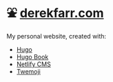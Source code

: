 # :fountain: [derekfarr.com](https://derekfarr.com)

My personal website, created with:
* [Hugo](https://github.com/gohugoio/hugo)
* [Hugo Book](https://github.com/alex-shpak/hugo-book)
* [Netlify CMS](https://github.com/netlify/netlify-cms)
* [Twemoji](https://github.com/twitter/twemoji)
